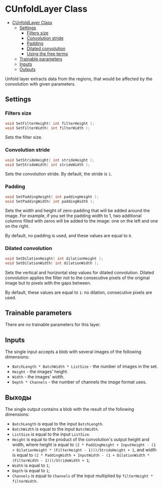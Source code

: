 # CUnfoldLayer Class

<!-- TOC -->

- [CUnfoldLayer Class](#cunfoldlayer-class)
    - [Settings](#settings)
        - [Filters size](#filters-size)
        - [Convolution stride](#convolution-stride)
        - [Padding](#padding)
        - [Dilated convolution](#dilated-convolution)
        - [Using the free terms](#using-the-free-terms)
    - [Trainable parameters](#trainable-parameters)
    - [Inputs](#inputs)
    - [Outputs](#outputs)

<!-- /TOC -->

Unfold layer extracts data from the regions, that would be affected by the convolution with given parameters.


## Settings

### Filters size

```c++
void SetFilterHeight( int filterHeight );
void SetFilterWidth( int filterWidth );
```

Sets the filter size.

### Convolution stride

```c++
void SetStrideHeight( int strideHeight );
void SetStrideWidth( int strideWidth );
```

Sets the convolution stride. By default, the stride is `1`.

### Padding

```c++
void SetPaddingHeight( int paddingHeight );
void SetPaddingWidth( int paddingWidth );
```

Sets the width and height of zero-padding that will be added around the image. For example, if you set the padding width to 1, two additional columns filled with zeros will be added to the image: one on the left and one on the right.

By default, no padding is used, and these values are equal to `0`.

### Dilated convolution

```c++
void SetDilationHeight( int dilationHeight );
void SetDilationWidth( int dilationWidth );
```

Sets the vertical and horizontal step values for dilated convolution. Dilated convolution applies the filter not to the consecutive pixels of the original image but to pixels with the gaps between.

By default, these values are equal to `1`: no dilation, consecutive pixels are used.

## Trainable parameters

There are no trainable parameters for this layer.

## Inputs

The single input accepts a blob with several images of the following dimensions:

- `BatchLength * BatchWidth * ListSize` - the number of images in the set.
- `Height` - the images' height.
- `Width` - the images' width.
- `Depth * Channels` - the number of channels the image format uses.

## Выходы

The single output contains a blob with the result of the following dimensions:

- `BatchLength` is equal to the input `BatchLength`.
- `BatchWidth` is equal to the input `BatchWidth`.
- `ListSize` is equal to the input `ListSize`.
- `Height` is equal to the product of the convolution's output height and width, where height is equal to `(2 * PaddingHeight + InputHeight - (1 + DilationHeight * (FilterHeight - 1)))/StrideHeight + 1`, and width is equal to `(2 * PaddingWidth + InputWidth - (1 + DilationWidth * (FilterWidth - 1)))/StrideWidth + 1`;
- `Width` is equal to `1`;
- `Depth` is equal to `1`;
- `Channels` is equal to `Channels` of the input multiplied by `filterHeight * filterWidth`.
